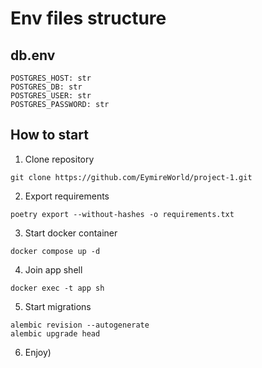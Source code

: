 # Env files structure
## db.env
```
POSTGRES_HOST: str
POSTGRES_DB: str
POSTGRES_USER: str
POSTGRES_PASSWORD: str
```
## How to start
1. Clone repository
```shell
git clone https://github.com/EymireWorld/project-1.git
```
2. Export requirements
```shell
poetry export --without-hashes -o requirements.txt
```
3. Start docker container
```shell
docker compose up -d
```
4. Join app shell
```shell
docker exec -t app sh
```
5. Start migrations
```shell
alembic revision --autogenerate
alembic upgrade head
```
6. Enjoy)